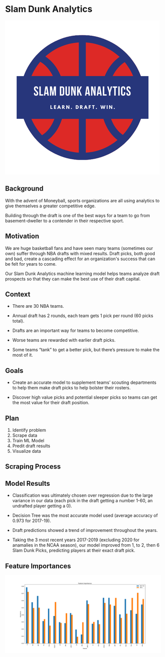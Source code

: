# Slam Dunk Analytics
![Alt text](Flask/static/logo.png?raw=true "Title")

## Background

With the advent of Moneyball, sports organizations are all using analytics to give themselves a greater competitive edge. 

Building through the draft is one of the best ways for a team to go from basement-dweller to a contender in their respective sport.

## Motivation

We are huge basketball fans and have seen many teams (sometimes our own) suffer through NBA drafts with mixed results. Draft picks, both good and bad, create a cascading effect for an organization's success that can be felt for years to come.

Our Slam Dunk Analytics machine learning model helps teams analyze draft prospects so that they can make the best use of their draft capital.

## Context

- There are 30 NBA teams.

- Annual draft has 2 rounds, each team gets 1 pick per round (60 picks total).

- Drafts are an important way for teams to become competitive.

- Worse teams are rewarded with earlier draft picks.

- Some teams “tank” to get a better pick, but there’s pressure to make the most of it.


## Goals

- Create an accurate model to supplement teams’ scouting departments to help them make draft picks to help bolster their rosters.

- Discover high value picks and potential sleeper picks so teams can get the most value for their draft position.

## Plan

1. Identify problem
2. Scrape data
3. Train ML Model
4. Predit draft results
5. Visualize data

## Scraping Process


## Model Results

- Classification was ultimately chosen over regression due to the large variance in our data (each pick in the draft getting a number 1-60, an undrafted player getting a 0).

- Decision Tree was the most accurate model used (average accuracy of 0.973 for 2017-19).

- Draft predictions showed a trend of improvement throughout the years.

- Taking the 3 most recent years 2017-2019 (excluding 2020 for anamalies in the NCAA season), our model improved from 1, to 2, then 6 Slam Dunk Picks, predicting players at their exact draft pick.

## Feature Importances
![Alt text](Flask/static/featureimportances.png?raw=true "Title")
